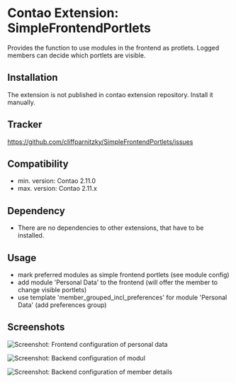Contao Extension: SimpleFrontendPortlets
========================================

Provides the function to use modules in the frontend as protlets. Logged members can decide which portlets are visible.


Installation
------------

The extension is not published in contao extension repository.
Install it manually.


Tracker
-------

https://github.com/cliffparnitzky/SimpleFrontendPortlets/issues


Compatibility
-------------

- min. version: Contao 2.11.0
- max. version: Contao 2.11.x


Dependency
----------

- There are no dependencies to other extensions, that have to be installed.


Usage
-------

- mark preferred modules as simple frontend portlets (see module config)
- add module 'Personal Data' to the frontend (will offer the member to change visible portlets)
- use template 'member_grouped_incl_preferences' for module 'Personal Data' (add preferences group)

Screenshots
-----------

![Screenshot: Frontend configuration of personal data](https://raw.github.com/cliffparnitzky/SimpleFrontendPortlets/master/screenshot_frontend.jpg)

![Screenshot: Backend configuration of modul](https://raw.github.com/cliffparnitzky/SimpleFrontendPortlets/master/screenshot_backend_modul.jpg)

![Screenshot: Backend configuration of member details](https://raw.github.com/cliffparnitzky/SimpleFrontendPortlets/master/screenshot_backend_member.jpg)
